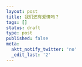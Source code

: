 ```yaml
---
layout: post
title: 我们还有爱情吗？
tags: []
status: draft
type: post
published: false
meta:
  aktt_notify_twitter: 'no'
  _edit_last: '2'
---
```


